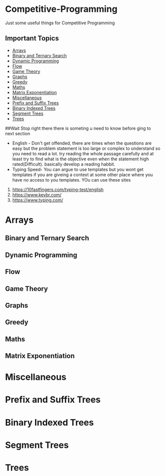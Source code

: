 # Competitive-Programming
Just some useful things for Competitive Programming

## Important Topics
* [Arrays](Competitive-Programming/README.md#Arrays)
* [Binary and Ternary Search](https://github.com/ayushkr1999/Competitive-Programming/edit/master/README.md#BinaryandTernarySearch)
* [Dynamic Programming](ayushkr1999/README.md#DynamicProgramming)
* [Flow](src/README.md#Flow)
* [Game Theory](src/README.md#GameTheory)
* [Graphs](src/README.md#Graphs)
* [Greedy](src/README.md#Greedy)
* [Maths](src/README.md#Maths)
* [Matrix Exponentiation](src/README.md#MatrixExponentiation)
* [Miscellaneous](src/README.md#Miscellaneous)
* [Prefix and Suffix Trees](src/README.md#PrefixandSuffixTrees)
* [Binary Indexed Trees](src/README.md#BinaryIndexedTrees)
* [Segment Trees](src/README.md#SegmentTrees)
* [Trees](src/README.md#Trees)

##Wait Stop right there
there is someting u need to know before ging to next section
* English - Don't get offended, there are times when the questions are easy but the problem statement is too large or complex to understand so you need to read a lot. try reading the whole passage carefully and at least try to find what is the objective even when the statement high rated(Difficult). basically develop a reading habbit.
* Typing Speed- You can argue to use templates but you wont get templates if you are giveing a context at some other place where you have no access to you templates. YOu can use these sites
1. https://10fastfingers.com/typing-test/english
2. https://www.keybr.com/
3. https://www.typing.com/



# Arrays



## Binary and Ternary Search


## Dynamic Programming

## Flow

## Game Theory

## Graphs

## Greedy

## Maths

## Matrix Exponentiation

# Miscellaneous

# Prefix and Suffix Trees

# Binary Indexed Trees

# Segment Trees

# Trees

